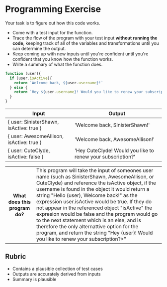 # Programming Exercise

Your task is to figure out how this code works.

* Come with a test input for the function.
* Trace the flow of the program with your test input **without running the code**, keeping track of all of the variables and transformations until you can determine the output.
* Keep coming up with new inputs until you're confident until you're confident that you know how the function works.
* Write a summary of what the function does.

```js
function (user){
  if (user.isActive){
    return `Welcome back, ${user.username}!`
  } else {
    return `Hey ${user.username}! Would you like to renew your subscription?`
  }
}
```

| Input | Output |
| ------------ | ------------------------------------------------------------------- |
|   { user: SinisterShawn, isActive: true }    |  'Welcome back, SinisterShawn!'                              | 
|   { user: AwesomeAllison, isActive: true }   |   'Welcome back, AwesomeAllison!'                            |
|   { user: CuteClyde, isActive: false }       |  'Hey CuteClyde! Would you like to renew your subscription?' | 

<table>
  <tr>
    <th>What does this program do?</th>
    <td>This program will take the input of someones user name (such as SinisterShawn, AwesomeAllison, or CuteClyde) and reference the isActive object, if the username is found in the object it would return a string "Hello (user), Welcome back!" as the expression user.isActive would be true. If they do not appear in the referenced object "isActive" the expresion would be false and the program would go to the next statement which is an else, and is therefore the only alternattive option for the program, and return the string "Hey (user)! Would you like to renew your subscription?>"</td>
  </tr>
</table>

## Rubric

* Contains a plausible collection of test cases
* Outputs are accurately derived from inputs
* Summary is plausible
